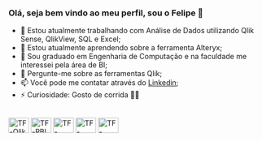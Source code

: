 ### Olá, seja bem vindo ao meu perfil, sou o Felipe 👋

- 🔭 Estou atualmente trabalhando com Análise de Dados utilizando Qlik Sense, QlikView, SQL e Excel;
- 🌱 Estou atualmente aprendendo sobre a ferramenta Alteryx;
- 👯 Sou graduado em Engenharia de Computação e na faculdade me interessei pela área de BI;
- 💬 Pergunte-me sobre as ferramentas Qlik;
- 📫 Você pode me contatar através do [Linkedin](https://www.linkedin.com/in/felipe-pereira-ribeiro);
- ⚡ Curiosidade: Gosto de corrida 🏃‍♂️​

<div style="display: inline_block"><br>
  <img align="center" alt="TF-Qlik" height="30" width="40" src="https://help.qlik.com/img/logos/Qlik-Help-2019.svg">
  <img align="center" alt="TF-PBI" height="30" width="40" src="https://upload.wikimedia.org/wikipedia/commons/c/cf/New_Power_BI_Logo.svg">
  <img align="center" alt="TF-Postgres" height="30" width="40" src="https://upload.wikimedia.org/wikipedia/commons/thumb/2/29/Postgresql_elephant.svg/1200px-Postgresql_elephant.svg.png">
  <img align="center" alt="TF-Excel" height="30" width="40" src="https://upload.wikimedia.org/wikipedia/commons/thumb/3/34/Microsoft_Office_Excel_%282019%E2%80%93present%29.svg/2203px-Microsoft_Office_Excel_%282019%E2%80%93present%29.svg.png">
  <img align="center" alt="TF-Alteryx" height="30" width="40" src="https://upload.wikimedia.org/wikipedia/commons/e/ec/Alteryx_logo.svg">
</div>

